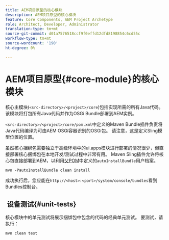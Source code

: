```yaml
---
title: AEM项目原型的核心模块
description: AEM项目原型的核心模块
feature: Core Components, AEM Project Archetype
role: Architect, Developer, Administrator
translation-type: tm+mt
source-git-commit: d01a7576518ccf9f0effd12dfd8198854c6cd55c
workflow-type: tm+mt
source-wordcount: '190'
ht-degree: 0%

---
```



# AEM项目原型{#core-module}的核心模块

核心主模块(`<src-directory>/<project>/core`)包括实现所需的所有Java代码。 该模块将打包所有Java代码并作为OSGi Bundle部署到AEM实例。

`<src-directory>/<project>/core/pom.xml`中定义的Maven Bundle插件负责将Java代码编译为可由AEM OSGi容器识别的OSGi包。 请注意，这是定义Sling模型位置的位置。

虽然核心捆绑包需要独立于高级环境中的ui.apps模块进行部署的情况很少，但直接部署核心捆绑包在本地开发/测试过程中非常有用。 Maven Sling插件允许将核心包直接部署到AEM，以利用[父POM](/help/developing/archetype/using.md#parent-pom)中定义的`autoInstallBundle`用户档案。

```shell
mvn -PautoInstallBundle clean install
```

成功执行后，您应能在`http://<host>:<port>/system/console/bundles`看到Bundles控制台。

##  设备测试{#unit-tests}

核心模块中的单元测试将展示捆绑包中包含的代码的经典单元测试。 要测试，请执行：

```shell
mvn clean test
```
